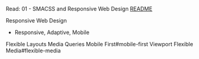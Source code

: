 Read: 01 - SMACSS and Responsive Web Design
[README](/README.md)

Responsive Web Design
- Responsive, Adaptive, Mobile

Flexible Layouts
Media Queries
Mobile First#mobile-first
Viewport
Flexible Media#flexible-media


